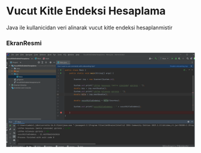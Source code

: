 # Vucut Kitle Endeksi Hesaplama
Java ile kullanicidan veri alinarak vucut kitle endeksi hesaplanmistir

### EkranResmi

![](vkehes.png)